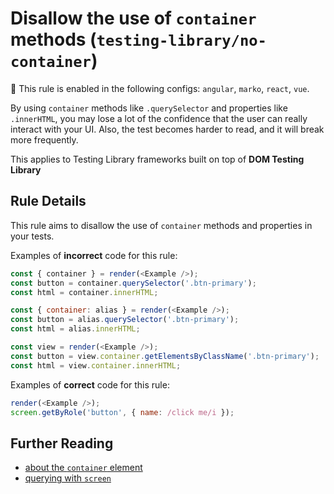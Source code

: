 # Disallow the use of `container` methods (`testing-library/no-container`)

💼 This rule is enabled in the following configs: `angular`, `marko`, `react`,
`vue`.

<!-- end auto-generated rule header -->

By using `container` methods like `.querySelector` and properties like
`.innerHTML`, you may lose a lot of the confidence that the user can really
interact with your UI. Also, the test becomes harder to read, and it will break
more frequently.

This applies to Testing Library frameworks built on top of **DOM Testing
Library**

## Rule Details

This rule aims to disallow the use of `container` methods and properties in your
tests.

Examples of **incorrect** code for this rule:

```js
const { container } = render(<Example />);
const button = container.querySelector('.btn-primary');
const html = container.innerHTML;
```

```js
const { container: alias } = render(<Example />);
const button = alias.querySelector('.btn-primary');
const html = alias.innerHTML;
```

```js
const view = render(<Example />);
const button = view.container.getElementsByClassName('.btn-primary');
const html = view.container.innerHTML;
```

Examples of **correct** code for this rule:

```js
render(<Example />);
screen.getByRole('button', { name: /click me/i });
```

## Further Reading

- [about the `container` element](https://testing-library.com/docs/react-testing-library/api#container-1)
- [querying with `screen`](https://testing-library.com/docs/dom-testing-library/api-queries#screen)
